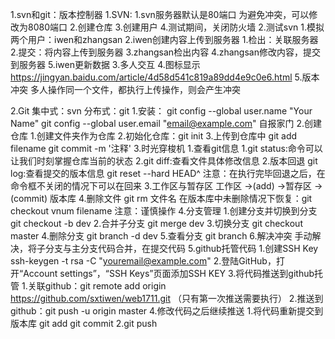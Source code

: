 1.svn和git：版本控制器
  1.SVN:
    1.svn服务器默认是80端口
      为避免冲突，可以修改为8080端口
    2.创建仓库
    3.创建用户
    4.测试期间，关闭防火墙
  2.测试svn
    1.模拟两个用户：iwen和zhangsan
    2.iwen创建内容上传到服务器
      1.检出：关联服务器
      2.提交：将内容上传到服务器
    3.zhangsan检出内容
    4.zhangsan修改内容，提交到服务器
    5.iwen更新数据
  3.多人交互
  4.图标显示
    https://jingyan.baidu.com/article/4d58d541c819a89dd4e9c0e6.html
  5.版本冲突
    多人操作同一个文件，都执行上传操作，则会产生冲突

2.Git
  集中式：svn
  分布式：git
  1.安装：
    git config --global user.name "Your Name"
    git config --global user.email "email@example.com"
    自报家门
  2.创建仓库
    1.创建文件夹作为仓库
    2.初始化仓库：git init
    3.上传到仓库中
      git add filename
      git commit -m '注释'
  3.时光穿梭机
    1.查看git信息
      1.git status:命令可以让我们时刻掌握仓库当前的状态
      2.git diff:查看文件具体修改信息
    2.版本回退
      git log:查看提交的版本信息
      git reset --hard HEAD^
    注意：在执行完毕回退之后，在命令框不关闭的情况下可以在回来
    3.工作区与暂存区
      工作区 ->(add) ->暂存区 ->(commit) 版本库
    4.删除文件
      git rm 文件名
      在版本库中未删除情况下恢复：git checkout vnum filename
      注意：谨慎操作
  4.分支管理
    1.创建分支并切换到分支
      git checkout -b dev
    2.合并子分支
      git merge dev
    3.切换分支
      git checkout master
    4.删除分支
      git branch -d dev
    5.查看分支
      git branch
    6.解决冲突
      手动解决，将子分支与主分支代码合并，在提交代码
  5.github托管代码
    1.创建SSH Key
      ssh-keygen -t rsa -C "youremail@example.com"
    2.登陆GitHub，打开“Account settings”，“SSH Keys”页面添加SSH KEY
    3.将代码推送到github托管
      1.关联github：git remote add origin https://github.com/sxtiwen/web1711.git  （只有第一次推送需要执行）
      2.推送到github：git push -u origin master
    4.修改代码之后继续推送
      1.将代码重新提交到版本库
        git add
        git commit
      2.git push

